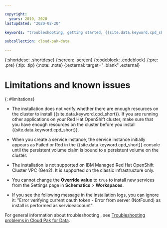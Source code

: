 ```yaml
---

copyright:
  years: 2019, 2020
lastupdated: "2020-02-20"

keywords: "troubleshooting, getting started, {{site.data.keyword.cpd_short}}, {{site.data.keyword.cpd_full_notm}}, data, ai, analytics, data analytics, governance, data governance"

subcollection: cloud-pak-data

---
```


{:shortdesc: .shortdesc}
{:screen: .screen}
{:codeblock: .codeblock}
{:pre: .pre}
{:tip: .tip}
{:note: .note}
{:external: target="_blank" .external}


# Limitations and known issues
{: #limitations}

* The installation does not verify whether there are enough resources on the cluster to install {{site.data.keyword.cpd_short}}. 
If you are running other applications on your Red Hat OpenShift cluster, make sure that you have enough resources on the cluster before you install {{site.data.keyword.cpd_short}}.

* When you create a service instance, the service instance initially appears as Failed or Red in the {{site.data.keyword.cpd_short}} console until the persistent volume claim is bound to a persistent volume on the cluster.

* The installation is not supported on IBM Managed Red Hat OpenShift Cluster VPC (Gen2). It is supported on the classic infrastructure only.

* You cannot change the **Override value** to `true` to install new services from  the Settings page in **Schematics** > **Workspaces**. 

* If you see the following message in the installation logs, you can ignore it:
"Error verifying current oauth token - Error from server (NotFound) as install is performed as serviceaccount".

For general information about troubleshooting , see [Troubleshooting problems in Cloud Pak for Data](https://www.ibm.com/support/producthub/icpdata/docs/content/SSQNUZ_current/cpd/troubleshoot/troubleshooting.html).
